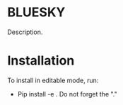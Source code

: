 # BLUESKY

Description.

# Installation

To install in editable mode, run:
- Pip install -e .
Do not forget the "."